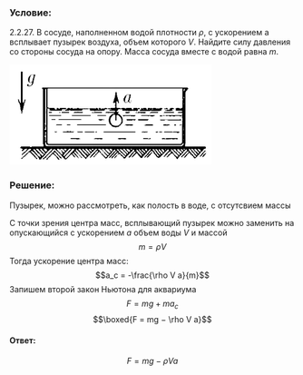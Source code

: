 ###  Условие: 

$2.2.27.$ В сосуде, наполненном водой плотности $\rho$, с ускорением a всплывает пузырек воздуха, объем которого $V$. Найдите силу давления со стороны сосуда на опору. Масса сосуда вместе с водой равна $m$. 

![ К задаче 2.2.27 |357x177, 39%](../../img/2.2.27/statement.png)

###  Решение: 

Пузырек, можно рассмотреть, как полость в воде, с отсутсвием массы 

С точки зрения центра масс, всплывающий пузырек можно заменить на опускающийся с ускорением $a$ объем воды $V$ и массой $$m = \rho V$$ Тогда ускорение центра масс: $$a_c = -\frac{\rho V a}{m}$$ Запишем второй закон Ньютона для аквариума $$F = mg+ma_c$$ $$\boxed{F = mg − \rho V a}$$ 

####  Ответ: 

$$F = mg − \rho V a$$

  

